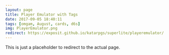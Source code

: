 ```yaml
---
layout: page
title: Player Emulator with Tags
date: 2017-09-05 18:40:11
tags: [omgam, August, cards, d6s]
img: PlayerEmulator.png
redirect: https://exposit.github.io/katarpgs/superlite/playeremulator/
---
```


This is just a placeholder to redirect to the actual page.
